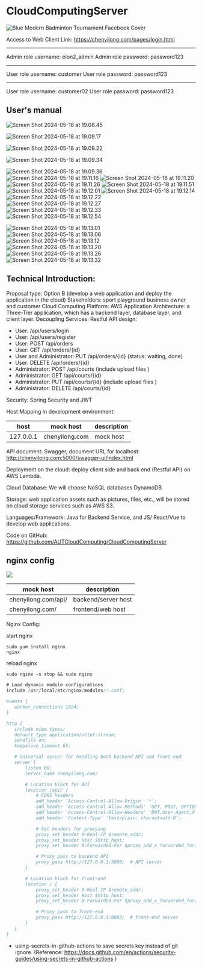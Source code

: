 # CloudComputingServer
![Blue Modern Badminton Tournament Facebook Cover](booking-system-maven/web_app/src/main/webapp/img/logingBg.gif)


Access to Web Client Link: https://chenyilong.com/pages/login.html

----------------
 
Admin role username: elon2_admin
Admin role password: password123
 
---------------
 
User role username: customer
User role password: password123
 
---------------
 
User role username: customer02
User role password: password123

 
## User's manual

![Screen Shot 2024-05-18 at 19.08.45](assets/Screen%20Shot%202024-05-18%20at%2019.08.45.png)

![Screen Shot 2024-05-18 at 19.09.17](assets/Screen%20Shot%202024-05-18%20at%2019.09.17.png)


![Screen Shot 2024-05-18 at 19.09.22](assets/Screen%20Shot%202024-05-18%20at%2019.09.22.png)


![Screen Shot 2024-05-18 at 19.09.34](assets/Screen%20Shot%202024-05-18%20at%2019.09.34.png)

![Screen Shot 2024-05-18 at 19.09.36](assets/Screen%20Shot%202024-05-18%20at%2019.09.36.png)
![Screen Shot 2024-05-18 at 19.11.16](assets/Screen%20Shot%202024-05-18%20at%2019.11.16.png)
![Screen Shot 2024-05-18 at 19.11.20](assets/Screen%20Shot%202024-05-18%20at%2019.11.20.png)
![Screen Shot 2024-05-18 at 19.11.26](assets/Screen%20Shot%202024-05-18%20at%2019.11.26.png)
![Screen Shot 2024-05-18 at 19.11.51](assets/Screen%20Shot%202024-05-18%20at%2019.11.51.png)
![Screen Shot 2024-05-18 at 19.12.01](assets/Screen%20Shot%202024-05-18%20at%2019.12.01.png)
![Screen Shot 2024-05-18 at 19.12.14](assets/Screen%20Shot%202024-05-18%20at%2019.12.14.png)
![Screen Shot 2024-05-18 at 19.12.22](assets/Screen%20Shot%202024-05-18%20at%2019.12.22.png)
![Screen Shot 2024-05-18 at 19.12.27](assets/Screen%20Shot%202024-05-18%20at%2019.12.27.png)
![Screen Shot 2024-05-18 at 19.12.33](assets/Screen%20Shot%202024-05-18%20at%2019.12.33.png)
![Screen Shot 2024-05-18 at 19.12.54](assets/Screen%20Shot%202024-05-18%20at%2019.12.54.png)

![Screen Shot 2024-05-18 at 19.13.01](assets/Screen%20Shot%202024-05-18%20at%2019.13.01.png)
![Screen Shot 2024-05-18 at 19.13.06](assets/Screen%20Shot%202024-05-18%20at%2019.13.06.png)
![Screen Shot 2024-05-18 at 19.13.12](assets/Screen%20Shot%202024-05-18%20at%2019.13.12.png)
![Screen Shot 2024-05-18 at 19.13.20](assets/Screen%20Shot%202024-05-18%20at%2019.13.20.png)
![Screen Shot 2024-05-18 at 19.13.26](assets/Screen%20Shot%202024-05-18%20at%2019.13.26.png)
![Screen Shot 2024-05-18 at 19.13.32](assets/Screen%20Shot%202024-05-18%20at%2019.13.32.png)


## Technical Introduction:
Proposal type: Option B (develop a web application and deploy the application in the cloud)
Stakeholders: sport playground business owner and customer
Cloud Computing Platform: AWS 
Application Architecture: a Three-Tier application, which has a backend layer, database layer, and client layer.
Decoupling Services:  Restful API design: 
- User: /api/users/login 
- User: /api/users/register
- User: POST /api/orders
- User: GET /api/orders/{id}
- User and Administrator: PUT /api/orders/{id} (status: waiting, done)
- User: DELETE /api/orders/{id}
- Administrator: POST /api/courts (include upload files )
- Administrator: GET /api/courts/{id}
- Administrator: PUT /api/courts/{id}  (include upload files )
- Administrator: DELETE /api/courts/{id}

Security: Spring Security and JWT

Host Mapping in development environment: 





host | mock host | description
-|-|-
127.0.0.1|              chenyilong.com | mock host

API document: Swagger, document URL for localhost: http://chenyilong.com:5000/swagger-ui/index.html

Deployment on the cloud: deploy client side and back end (Restful API) on  AWS Lambda.

Cloud Database: We will choose NoSQL databases DynamoDB

Storage: web application assets such as pictures, files, etc., will be stored on cloud storage services such as AWS S3.

Languages/Framework:  Java for Backend Service, and JS/ React/Vue to develop web applications.

Code on GitHub:  https://github.com/AUTCloudComputing/CloudComputingServer 

 
 
## nginx config

![](assets/nginx_map.jpg)


mock host | description
-|-
chenyilong.com/api/ | backend/server host
chenyilong.com/ | frontend/web host


Nginx Config: 

start nginx

 ```shell
sudo yum install nginx
nginx
 ```



reload nginx


 ```shell
sudo nginx -s stop && sudo nginx

 ```


 ```Java
# Load dynamic module configurations
include /usr/local/etc/nginx/modules/*.conf;

events {
    worker_connections 1024;
}

http {
    include mime.types;
    default_type application/octet-stream;
    sendfile on;
    keepalive_timeout 65;

    # Universal server for handling both backend API and front-end
    server {
        listen 80;
        server_name chenyilong.com;

        # Location block for API
        location /api/ {
            # CORS headers
            add_header 'Access-Control-Allow-Origin' '*';
            add_header 'Access-Control-Allow-Methods' 'GET, POST, OPTIONS';
            add_header 'Access-Control-Allow-Headers' 'DNT,User-Agent,X-Requested-With,If-Modified-Since,Cache-Control,Content-Type,Range,Authorization';
            add_header 'Content-Type' 'text/plain; charset=utf-8';

            # Set headers for proxying
            proxy_set_header X-Real-IP $remote_addr;
            proxy_set_header Host $http_host;
            proxy_set_header X-Forwarded-For $proxy_add_x_forwarded_for;

            # Proxy pass to backend API
            proxy_pass http://127.0.0.1:5000;  # API server
        }

        # Location block for front-end
        location / {
            proxy_set_header X-Real-IP $remote_addr;
            proxy_set_header Host $http_host;
            proxy_set_header X-Forwarded-For $proxy_add_x_forwarded_for;

            # Proxy pass to front-end
            proxy_pass http://127.0.0.1:8082;  # front-end server 
        }
    }
}

 ```

- using-secrets-in-github-actions to save secrets key instead of git ignore. (Reference: https://docs.github.com/en/actions/security-guides/using-secrets-in-github-actions ) 
